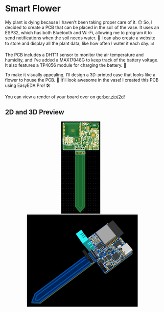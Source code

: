 # Smart Flower

My plant is dying because I haven't been taking proper care of it. 😔
So, I decided to create a PCB that can be placed in the soil of the vase.
It uses an ESP32, which has both Bluetooth and Wi-Fi, allowing me to program it to send notifications when the soil needs water. 🛜
I can also create a website to store and display all the plant data, like how often I water it each day. 📊

The PCB includes a DHT11 sensor to monitor the air temperature and humidity, and I've added a MAX17048G to keep track of the battery voltage.
It also features a TP4056 module for charging the battery. 🔋

To make it visually appealing, I'll design a 3D-printed case that looks like a flower to house the PCB. 🌼
It'll look awesome in the vase! I created this PCB using EasyEDA Pro! 🛠️

You can view a render of your board over on [gerber.zip/2d](https://gerber.zip/2d/?mode=layers&boardUrl=https://raw.githubusercontent.com/Mohammed-s-PCBs/Smart-Flower/main/pcb/gerber.zip)!

## 2D and 3D Preview

<p align="center">
  <img src="https://raw.githubusercontent.com/Mohammed-s-PCBs/Smart-Flower/main/pcb/images/2D%20Preview.png" alt="2D Preview" height="300px" style="margin-right: 10px;">
  <img src="https://raw.githubusercontent.com/Mohammed-s-PCBs/Smart-Flower/main/pcb/images/3D%20Preview.png" alt="3D Preview" height="300px">
</p>
